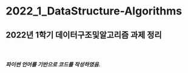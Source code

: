 # 2022_1_DataStructure-Algorithms
## 2022년 1학기 데이터구조및알고리즘 과제 정리
<br>
<h5>파이썬 언어를 기반으로 코드를 작성하였음.</h5>
